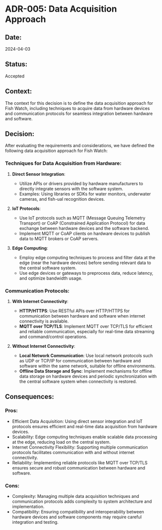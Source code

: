 # ADR-005: Data Acquisition Approach

## Date:
2024-04-03

## Status:
Accepted

## Context:
The context for this decision is to define the data acquisition approach for Fish Watch, including techniques to acquire data from hardware devices and communication protocols for seamless integration between hardware and software.

## Decision:
After evaluating the requirements and considerations, we have defined the following data acquisition approach for Fish Watch:

### Techniques for Data Acquisition from Hardware:
1. **Direct Sensor Integration**:
   - Utilize APIs or drivers provided by hardware manufacturers to directly integrate sensors with the software system.
   - Examples: Using libraries or SDKs for water monitors, underwater cameras, and fish-ual recognition devices.

2. **IoT Protocols**:
   - Use IoT protocols such as MQTT (Message Queuing Telemetry Transport) or CoAP (Constrained Application Protocol) for data exchange between hardware devices and the software backend.
   - Implement MQTT or CoAP clients on hardware devices to publish data to MQTT brokers or CoAP servers.

3. **Edge Computing**:
   - Employ edge computing techniques to process and filter data at the edge (near the hardware devices) before sending relevant data to the central software system.
   - Use edge devices or gateways to preprocess data, reduce latency, and optimize bandwidth usage.

### Communication Protocols:
1. **With Internet Connectivity**:
   - **HTTP/HTTPS**: Use RESTful APIs over HTTP/HTTPS for communication between hardware and software when internet connectivity is available.
   - **MQTT over TCP/TLS**: Implement MQTT over TCP/TLS for efficient and reliable communication, especially for real-time data streaming and command/control operations.

2. **Without Internet Connectivity**:
   - **Local Network Communication**: Use local network protocols such as UDP or TCP/IP for communication between hardware and software within the same network, suitable for offline environments.
   - **Offline Data Storage and Sync**: Implement mechanisms for offline data storage on hardware devices and periodic synchronization with the central software system when connectivity is restored.

## Consequences:
### Pros:
- Efficient Data Acquisition: Using direct sensor integration and IoT protocols ensures efficient and real-time data acquisition from hardware devices.
- Scalability: Edge computing techniques enable scalable data processing at the edge, reducing load on the central system.
- Internet Connectivity Flexibility: Supporting multiple communication protocols facilitates communication with and without internet connectivity.
- Reliability: Implementing reliable protocols like MQTT over TCP/TLS ensures secure and robust communication between hardware and software.

### Cons:
- Complexity: Managing multiple data acquisition techniques and communication protocols adds complexity to system architecture and implementation.
- Compatibility: Ensuring compatibility and interoperability between hardware devices and software components may require careful integration and testing.
